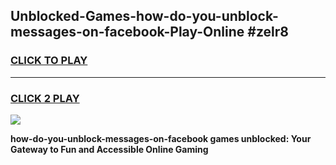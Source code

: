 
## Unblocked-Games-how-do-you-unblock-messages-on-facebook-Play-Online #zelr8
<h3>
<a href="https://news.freeplayer.one?title=how-do-you-unblock-messages-on-facebook&ref=3">CLICK TO PLAY</a></h3>
<hr>

<h3>
<a href="https://news.freeplayer.one?title=how-do-you-unblock-messages-on-facebook&ref=3">CLICK 2 PLAY</a>
  
</h3>

<a href="https://news.freeplayer.one?title=how-do-you-unblock-messages-on-facebook&ref=3"><img src="https://clearcache.store/games.png"></a>


**how-do-you-unblock-messages-on-facebook games unblocked: Your Gateway to Fun and Accessible Online Gaming**
